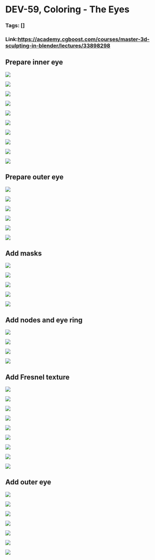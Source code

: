 # DEV-59, Coloring - The Eyes
### Tags: []
### Link:<https://academy.cgboost.com/courses/master-3d-sculpting-in-blender/lectures/33898298>

## Prepare inner eye

![](../images/DEV-59/DEV-59-A1.png)

![](../images/DEV-59/DEV-59-A2.png)

![](../images/DEV-59/DEV-59-A3.png)

![](../images/DEV-59/DEV-59-A4.png)

![](../images/DEV-59/DEV-59-A5.png)

![](../images/DEV-59/DEV-59-A6.png)

![](../images/DEV-59/DEV-59-A7.png)

![](../images/DEV-59/DEV-59-A8.png)

![](../images/DEV-59/DEV-59-A9.png)

![](../images/DEV-59/DEV-59-A10.png)

## Prepare outer eye

![](../images/DEV-59/DEV-59-B1.png)

![](../images/DEV-59/DEV-59-B2.png)

![](../images/DEV-59/DEV-59-B3.png)

![](../images/DEV-59/DEV-59-B4.png)

![](../images/DEV-59/DEV-59-B5.png)

![](../images/DEV-59/DEV-59-B6.png)

## Add masks

![](../images/DEV-59/DEV-59-C1.png)

![](../images/DEV-59/DEV-59-C2.png)

![](../images/DEV-59/DEV-59-C3.png)

![](../images/DEV-59/DEV-59-C4.png)

![](../images/DEV-59/DEV-59-C5.png)

## Add nodes and eye ring

![](../images/DEV-59/DEV-59-D1.png)

![](../images/DEV-59/DEV-59-D2.png)

![](../images/DEV-59/DEV-59-D3.png)

![](../images/DEV-59/DEV-59-D4.png)

## Add Fresnel texture

![](../images/DEV-59/DEV-59-E1.png)

![](../images/DEV-59/DEV-59-E2.png)

![](../images/DEV-59/DEV-59-E3.png)

![](../images/DEV-59/DEV-59-E4.png)

![](../images/DEV-59/DEV-59-E5.png)

![](../images/DEV-59/DEV-59-E6.png)

![](../images/DEV-59/DEV-59-E7.png)

![](../images/DEV-59/DEV-59-E8.png)

![](../images/DEV-59/DEV-59-E9.png)

## Add outer eye

![](../images/DEV-59/DEV-59-F1.png)

![](../images/DEV-59/DEV-59-F2.png)

![](../images/DEV-59/DEV-59-F3.png)

![](../images/DEV-59/DEV-59-F4.png)

![](../images/DEV-59/DEV-59-F5.png)

![](../images/DEV-59/DEV-59-F6.png)

![](../images/DEV-59/DEV-59-F7.png)

